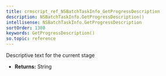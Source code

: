 ```yaml
---
title: crmscript_ref_NSBatchTaskInfo_GetProgressDescription
description: NSBatchTaskInfo.GetProgressDescription()
intellisense: NSBatchTaskInfo.GetProgressDescription
sortOrder: 1380
keywords: GetProgressDescription()
so.topic: reference
---
```



Descriptive text for the current stage



* **Returns:** String


